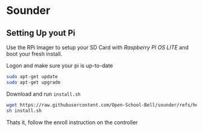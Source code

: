 # Sounder

## Setting Up yout Pi

Use the RPi Imager to setup your SD Card with _Raspberry PI OS LITE_ and boot
your fresh install.

Logon and make sure your pi is up-to-date

```sh
sudo apt-get update
sudo apt-get upgrade
```

Download and run `install.sh`

```sh
wget https://raw.githubusercontent.com/Open-School-Bell/sounder/refs/heads/main/install.sh
sh install.sh
```

Thats it, follow the enroll instruction on the controller
